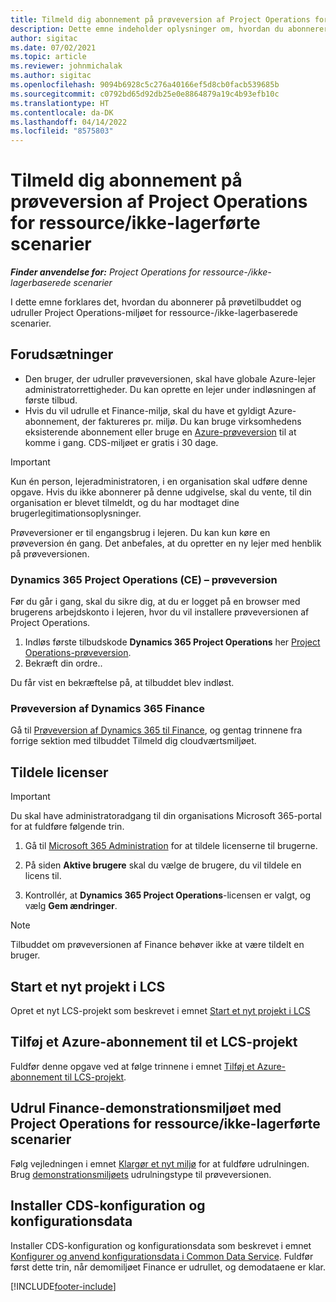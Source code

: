 ```yaml
---
title: Tilmeld dig abonnement på prøveversion af Project Operations for ressource/ikke-lagerførte scenarier
description: Dette emne indeholder oplysninger om, hvordan du abonnerer på og udruller Project Operations for ressource-/ikke-lagerbaserede scenarier.
author: sigitac
ms.date: 07/02/2021
ms.topic: article
ms.reviewer: johnmichalak
ms.author: sigitac
ms.openlocfilehash: 9094b6928c5c276a40166ef5d8cb0facb539685b
ms.sourcegitcommit: c0792bd65d92db25e0e8864879a19c4b93efb10c
ms.translationtype: HT
ms.contentlocale: da-DK
ms.lasthandoff: 04/14/2022
ms.locfileid: "8575803"
---
```

# <a name="sign-up-for-project-operations-preview-subscriptions-for-resource-non-stocked-scenarios"></a>Tilmeld dig abonnement på prøveversion af Project Operations for ressource/ikke-lagerførte scenarier

_**Finder anvendelse for:** Project Operations for ressource-/ikke-lagerbaserede scenarier_



I dette emne forklares det, hvordan du abonnerer på prøvetilbuddet og udruller Project Operations-miljøet for ressource-/ikke-lagerbaserede scenarier.

## <a name="prerequisites"></a>Forudsætninger
- Den bruger, der udruller prøveversionen, skal have globale Azure-lejer administratorrettigheder. Du kan oprette en lejer under indløsningen af første tilbud. 
- Hvis du vil udrulle et Finance-miljø, skal du have et gyldigt Azure-abonnement, der faktureres pr. miljø. Du kan bruge virksomhedens eksisterende abonnement eller bruge en [Azure-prøveversion](https://azure.microsoft.com/free/) til at komme i gang. CDS-miljøet er gratis i 30 dage.

> [!IMPORTANT]
> Kun én person, lejeradministratoren, i en organisation skal udføre denne opgave. Hvis du ikke abonnerer på denne udgivelse, skal du vente, til din organisation er blevet tilmeldt, og du har modtaget dine brugerlegitimationsoplysninger.
> 
> Prøveversioner er til engangsbrug i lejeren. Du kan kun køre en prøveversion én gang. Det anbefales, at du opretter en ny lejer med henblik på prøveversionen.


### <a name="dynamics-365-project-operations-ce---preview-trial"></a>Dynamics 365 Project Operations (CE) – prøveversion 

Før du går i gang, skal du sikre dig, at du er logget på en browser med brugerens arbejdskonto i lejeren, hvor du vil installere prøveversionen af Project Operations.

1. Indløs første tilbudskode **Dynamics 365 Project Operations** her [Project Operations-prøveversion](https://aka.ms/try-po).
2. Bekræft din ordre..

  Du får vist en bekræftelse på, at tilbuddet blev indløst.

### <a name="dynamics-365-finance-preview-trial"></a>Prøveversion af Dynamics 365 Finance

Gå til [Prøveversion af Dynamics 365 til Finance](https://aka.ms/trypoche), og gentag trinnene fra forrige sektion med tilbuddet Tilmeld dig cloudværtsmiljøet.  

## <a name="assign-licenses"></a>Tildele licenser

> [!IMPORTANT]
> Du skal have administratoradgang til din organisations Microsoft 365-portal for at fuldføre følgende trin.

1. Gå til [Microsoft 365 Administration](https://portal.office.com/) for at tildele licenserne til brugerne.

2. På siden **Aktive brugere** skal du vælge de brugere, du vil tildele en licens til.

3. Kontrollér, at **Dynamics 365 Project Operations**-licensen er valgt, og vælg **Gem ændringer**.

> [!NOTE]
> Tilbuddet om prøveversionen af Finance behøver ikke at være tildelt en bruger.

## <a name="start-a-new-project-in-lcs"></a>Start et nyt projekt i LCS

Opret et nyt LCS-projekt som beskrevet i emnet [Start et nyt projekt i LCS](create-lcs-project.md)

## <a name="add-an-azure-subscription-to-an-lcs-project"></a>Tilføj et Azure-abonnement til et LCS-projekt

Fuldfør denne opgave ved at følge trinnene i emnet [Tilføj et Azure-abonnement til LCS-projekt](resource-add-azure-subscription-lcs-project.md).

## <a name="deploy-finance-demo-environment-with-project-operations-for-resourcenon-stocked-scenarios"></a>Udrul Finance-demonstrationsmiljøet med Project Operations for ressource/ikke-lagerførte scenarier

Følg vejledningen i emnet [Klargør et nyt miljø](resource-provision-new-environment.md) for at fuldføre udrulningen. Brug [demonstrationsmiljøets](/dynamics365/fin-ops-core/dev-itpro/deployment/deploy-demo-environment) udrulningstype til prøveversionen. 

## <a name="install-cds-setup-and-configuration-data"></a>Installer CDS-konfiguration og konfigurationsdata

Installer CDS-konfiguration og konfigurationsdata som beskrevet i emnet [Konfigurer og anvend konfigurationsdata i Common Data Service](resource-apply-pro-setup-config-data.md).
Fuldfør først dette trin, når demomiljøet Finance er udrullet, og demodataene er klar.


[!INCLUDE[footer-include](../includes/footer-banner.md)]
